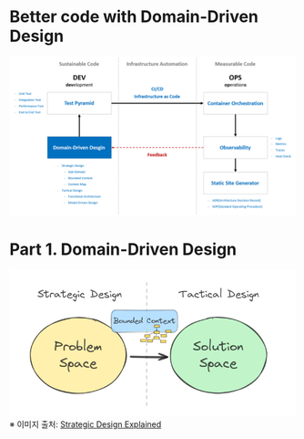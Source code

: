 # Better code with Domain-Driven Design

![](./.images/better-code-with-ddd..png)

# Part 1. Domain-Driven Design
![](./.images/problemspace-and-solutionspace.png)  
※ 이미지 출처: [Strategic Design Explained](https://miro.medium.com/v2/resize:fit:1400/format:webp/1*vJzxC1yeMtIKxuk-8Fj8YA.png)
